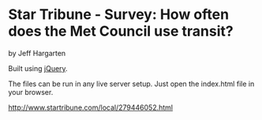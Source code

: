 Star Tribune - Survey: How often does the Met Council use transit?
================

by Jeff Hargarten

Built using [jQuery](https://github.com/jquery/jquery).

The files can be run in any live server setup. Just open the index.html file in your browser.

http://www.startribune.com/local/279446052.html